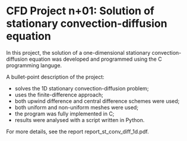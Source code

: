 # CFD Project n+01: Solution of stationary convection-diffusion equation

In this project, the solution of a one-dimensional stationary convection-diffusion equation was developed and programmed using the C programming languge.

A bullet-point description of the project:
- solves the 1D stationary convection-diffusion problem;
- uses the finite-difference approach;
- both upwind difference and central difference schemes were used;
- both uniform and non-uniform meshes were used;
- the program was fully implemented in C;
- results were analysed with a script written in Python.

For more details, see the report report_st_conv_diff_1d.pdf.
